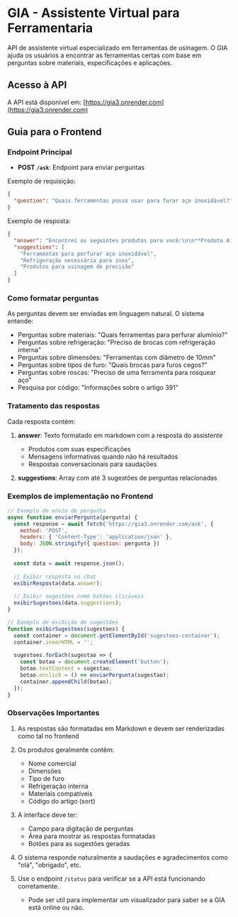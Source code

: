 # GIA - Assistente Virtual para Ferramentaria

API de assistente virtual especializado em ferramentas de usinagem. O GIA ajuda os usuários a encontrar as ferramentas certas com base em perguntas sobre materiais, especificações e aplicações.

## Acesso à API

A API está disponível em: [https://gia3.onrender.com](https://gia3.onrender.com)

## Guia para o Frontend

### Endpoint Principal

- **POST `/ask`**: Endpoint para enviar perguntas

Exemplo de requisição:
```json
{
  "question": "Quais ferramentas posso usar para furar aço inoxidável?"
}
```

Exemplo de resposta:
```json
{
  "answer": "Encontrei os seguintes produtos para você:\n\n**Produto A**\nDimensões: 5-10mm\nTipo de Furo: Passante\nRefrigeração Interna: Sim\nMateriais que pode perfurar:\n• Aços em geral\n• Aços inoxidável\nCódigo do Artigo: 391\nLink: https://webshop.exemplo.com\n\n**Produto B**\n...\n\nPosso ajudar com mais alguma informação sobre esses produtos?",
  "suggestions": [
    "Ferramentas para perfurar aço inoxidável",
    "Refrigeração necessária para inox",
    "Produtos para usinagem de precisão"
  ]
}
```

### Como formatar perguntas

As perguntas devem ser enviadas em linguagem natural. O sistema entende:

- Perguntas sobre materiais: "Quais ferramentas para perfurar alumínio?"
- Perguntas sobre refrigeração: "Preciso de brocas com refrigeração interna"
- Perguntas sobre dimensões: "Ferramentas com diâmetro de 10mm"
- Perguntas sobre tipos de furo: "Quais brocas para furos cegos?"
- Perguntas sobre roscas: "Preciso de uma ferramenta para rosquear aço"
- Pesquisa por código: "Informações sobre o artigo 391"

### Tratamento das respostas

Cada resposta contém:

1. **answer**: Texto formatado em markdown com a resposta do assistente
   - Produtos com suas especificações
   - Mensagens informativas quando não há resultados
   - Respostas conversacionais para saudações

2. **suggestions**: Array com até 3 sugestões de perguntas relacionadas

### Exemplos de implementação no Frontend

```javascript
// Exemplo de envio de pergunta
async function enviarPergunta(pergunta) {
  const response = await fetch('https://gia3.onrender.com/ask', {
    method: 'POST',
    headers: { 'Content-Type': 'application/json' },
    body: JSON.stringify({ question: pergunta })
  });
  
  const data = await response.json();
  
  // Exibir resposta no chat
  exibirResposta(data.answer);
  
  // Exibir sugestões como botões clicáveis
  exibirSugestoes(data.suggestions);
}

// Exemplo de exibição de sugestões
function exibirSugestoes(sugestoes) {
  const container = document.getElementById('sugestoes-container');
  container.innerHTML = '';
  
  sugestoes.forEach(sugestao => {
    const botao = document.createElement('button');
    botao.textContent = sugestao;
    botao.onclick = () => enviarPergunta(sugestao);
    container.appendChild(botao);
  });
}
```

### Observações Importantes

1. As respostas são formatadas em Markdown e devem ser renderizadas como tal no frontend
2. Os produtos geralmente contêm:
   - Nome comercial
   - Dimensões
   - Tipo de furo
   - Refrigeração interna
   - Materiais compatíveis
   - Código do artigo (sort)

3. A interface deve ter:
   - Campo para digitação de perguntas
   - Área para mostrar as respostas formatadas
   - Botões para as sugestões geradas

4. O sistema responde naturalmente a saudações e agradecimentos como "olá", "obrigado", etc.

5. Use o endpoint `/status` para verificar se a API está funcionando corretamente.
   - Pode ser util para implementar um visualizador para saber se a GIA está online ou não.
